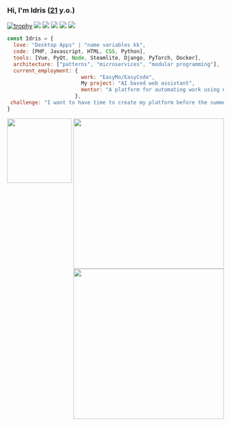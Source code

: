### Hi, I'm Idris ([21](https://github.com/Tragidra/Tragidra/commit/03daa89a327744ea58a9bb8c81fbe1ea0c766230) y.o.)
[![trophy](https://github-profile-trophy.vercel.app/?username=Tragidra&theme=onedark)](https://github.com/ryo-ma/github-profile-trophy)
![](https://github-profile-summary-cards.vercel.app/api/cards/profile-details?username=Tragidra&theme=solarized_dark)
![](https://github-profile-summary-cards.vercel.app/api/cards/productive-time?username=Tragidra&theme=solarized_dark)
![](https://github-profile-summary-cards.vercel.app/api/cards/stats?username=Tragidra&theme=solarized_dark)
![](https://github-profile-summary-cards.vercel.app/api/cards/repos-per-language?username=Tragidra&theme=solarized_dark)
![](https://github-profile-summary-cards.vercel.app/api/cards/most-commit-language?username=Tragidra&theme=solarized_dark)
```javascript
const Idris = {
  love: "Desktop Apps" | "name variables kk",
  code: [PHP, Javascript, HTML, CSS, Python],
  tools: [Vue, PyQt, Node, Steamlite, Django, PyTorch, Docker],
  architecture: ["patterns", "microservices", "modular programming"],
  current_employment: {
                        work: "EasyMo/EasyCode",
                        My project: "AI based web assistant",
                        mentor: "A platform for automating work using neural networks"
                      },
 challenge: "I want to have time to create my platform before the summer of 2023"
}
```

<div>
<a href="https://github.com/anuraghazra/github-readme-stats"><img src="https://github-readme-stats.vercel.app/api?username=Tragidra&theme=dark&show_icons=true" width="350" align="right" /></a>
<a><img src="https://media.giphy.com/media/3oKIPnAiaMCws8nOsE/giphy.gif" align="center"  width="150"></a>
<a href="https://git.io/streak-stats"><img src="http://github-readme-streak-stats.herokuapp.com?user=Tragidra&theme=highcontrast&hide_border=true" align="right" width="350" /></a>
</div>
